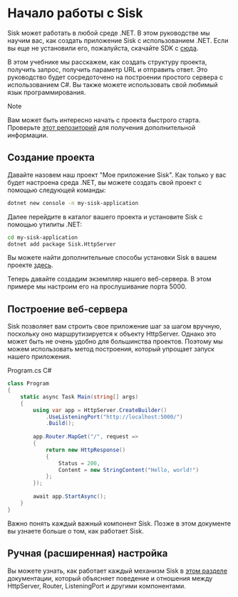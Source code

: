 # Начало работы с Sisk

Sisk может работать в любой среде .NET. В этом руководстве мы научим вас, как создать приложение Sisk с использованием .NET. Если вы еще не установили его, пожалуйста, скачайте SDK с [сюда](https://dotnet.microsoft.com/en-us/download/dotnet/7.0).

В этом учебнике мы расскажем, как создать структуру проекта, получить запрос, получить параметр URL и отправить ответ. Это руководство будет сосредоточено на построении простого сервера с использованием C#. Вы также можете использовать свой любимый язык программирования.

> [!NOTE]
> Вам может быть интересно начать с проекта быстрого старта. Проверьте [этот репозиторий](https://github.com/sisk-http/quickstart) для получения дополнительной информации.

## Создание проекта

Давайте назовем наш проект "Мое приложение Sisk". Как только у вас будет настроена среда .NET, вы можете создать свой проект с помощью следующей команды:

```bash
dotnet new console -n my-sisk-application
```

Далее перейдите в каталог вашего проекта и установите Sisk с помощью утилиты .NET:

```bash
cd my-sisk-application
dotnet add package Sisk.HttpServer
```

Вы можете найти дополнительные способы установки Sisk в вашем проекте [здесь](https://www.nuget.org/packages/Sisk.HttpServer/).

Теперь давайте создадим экземпляр нашего веб-сервера. В этом примере мы настроим его на прослушивание порта 5000.

## Построение веб-сервера

Sisk позволяет вам строить свое приложение шаг за шагом вручную, поскольку оно маршрутизируется к объекту HttpServer. Однако это может быть не очень удобно для большинства проектов. Поэтому мы можем использовать метод построения, который упрощает запуск нашего приложения.

<div class="script-header">
    <span>
        Program.cs
    </span>
    <span>
        C#
    </span>
</div>

```csharp
class Program
{
    static async Task Main(string[] args)
    {
        using var app = HttpServer.CreateBuilder()
            .UseListeningPort("http://localhost:5000/")
            .Build();
        
        app.Router.MapGet("/", request =>
        {
            return new HttpResponse()
            {
                Status = 200,
                Content = new StringContent("Hello, world!")
            };
        });
        
        await app.StartAsync();
    }
}
```

Важно понять каждый важный компонент Sisk. Позже в этом документе вы узнаете больше о том, как работает Sisk.

## Ручная (расширенная) настройка

Вы можете узнать, как работает каждый механизм Sisk в [этом разделе](/docs/advanced/manual-setup) документации, который объясняет поведение и отношения между HttpServer, Router, ListeningPort и другими компонентами.